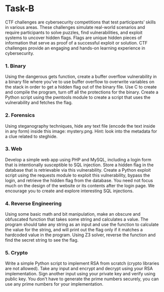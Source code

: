 # Task-B


CTF challenges are cybersecurity competitions that test participants’ skills in various areas. These challenges simulate real-world scenarios and require participants to solve puzzles, find vulnerabilities, and exploit systems to uncover hidden flags. Flags are unique hidden pieces of information that serve as proof of a successful exploit or solution. CTF challenges provide an engaging and hands-on learning experience in cybersecurity.


### 1. Binary
Using the dangerous gets function, create a buffer overflow vulnerability in a binary file where you’ve to use buffer overflow to overwrite variables on the stack in order to get a hidden flag out of the binary file.
Use C to create and compile the program, turn off all the protections for the binary.
Create a Python script using the pwntools module to create a script that uses the vulnerability and fetches the flag.

### 2. Forensics
Using steganography techniques, hide any text file (encode the text inside in any form) inside this image: mystery.png.
Hint: look into the metadata for a clue related to steghide.

### 3. Web
Develop a simple web app using PHP and MySQL, including a login form that is intentionally susceptible to SQL injection.
Store a hidden flag in the database that is retrievable via this vulnerability.
Create a Python exploit script using the requests module to exploit this vulnerability, bypass the login, and retrieve the hidden flag from the database.
You need not focus much on the design of the website or its contents after the login page.
We encourage you to create and explore interesting SQL injections.

### 4. Reverse Engineering
Using some basic math and bit manipulation, make an obscure and obfuscated function that takes some string and calculates a value. The program should take any string as an input and use the function to calculate the value for the string, and will print out the flag only if it matches a hardcoded value in the program.
Using Z3 solver, reverse the function and find the secret string to see the flag.

### 5. Crypto
Write a simple Python script to implement RSA from scratch (crypto libraries are not allowed).
Take any input and encrypt and decrypt using your RSA implementation.
Sign another input using your private key and verify using public key.
You don't have to generate the prime numbers securely, you can use any prime numbers for your implementation.
